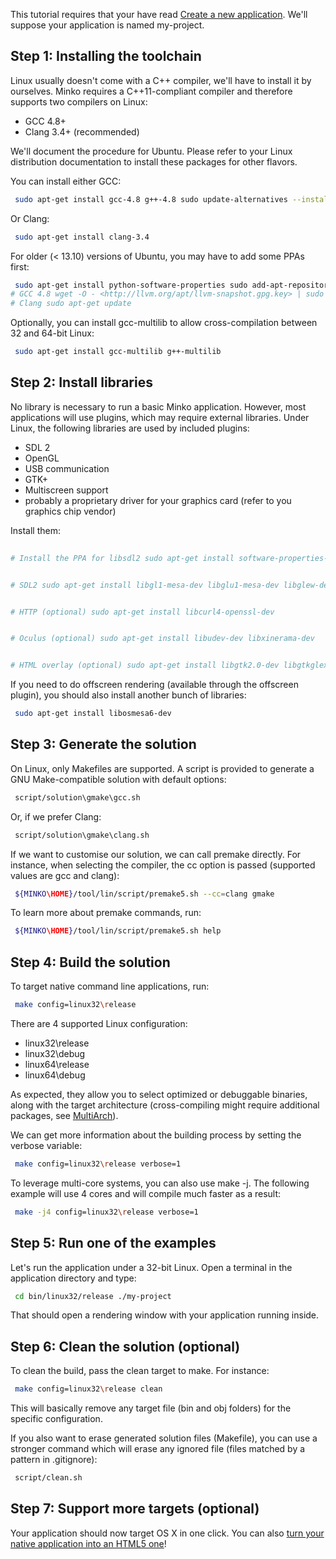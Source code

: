 This tutorial requires that your have read [Create a new application](Create_a_new_application.md). We'll suppose your application is named my-project.

Step 1: Installing the toolchain
--------------------------------

Linux usually doesn't come with a C++ compiler, we'll have to install it by ourselves. Minko requires a C++11-compliant compiler and therefore supports two compilers on Linux:

-   GCC 4.8+
-   Clang 3.4+ (recommended)

We'll document the procedure for Ubuntu. Please refer to your Linux distribution documentation to install these packages for other flavors.

You can install either GCC:


```bash
 sudo apt-get install gcc-4.8 g++-4.8 sudo update-alternatives --install /usr/bin/gcc gcc /usr/bin/gcc-4.8 50 sudo update-alternatives --install /usr/bin/g++ g++ /usr/bin/g++-4.8 50 
```


Or Clang:


```bash
 sudo apt-get install clang-3.4 
```


For older (< 13.10) versions of Ubuntu, you may have to add some PPAs first:


```bash
 sudo apt-get install python-software-properties sudo add-apt-repository ppa:ubuntu-toolchain-r/test 
# GCC 4.8 wget -O - <http://llvm.org/apt/llvm-snapshot.gpg.key> | sudo apt-key add - 
# Clang sudo apt-get update 
```


Optionally, you can install gcc-multilib to allow cross-compilation between 32 and 64-bit Linux:


```bash
 sudo apt-get install gcc-multilib g++-multilib 
```


Step 2: Install libraries
-------------------------

No library is necessary to run a basic Minko application. However, most applications will use plugins, which may require external libraries. Under Linux, the following libraries are used by included plugins:

-   SDL 2
-   OpenGL
-   USB communication
-   GTK+
-   Multiscreen support
-   probably a proprietary driver for your graphics card (refer to you graphics chip vendor)

Install them:


```bash
 
# Install the PPA for libsdl2 sudo apt-get install software-properties-common sudo add-apt-repository ppa:zoogie/sdl2-snapshots sudo apt-get update


# SDL2 sudo apt-get install libgl1-mesa-dev libglu1-mesa-dev libglew-dev libsdl2-dev


# HTTP (optional) sudo apt-get install libcurl4-openssl-dev


# Oculus (optional) sudo apt-get install libudev-dev libxinerama-dev


# HTML overlay (optional) sudo apt-get install libgtk2.0-dev libgtkglext1-dev libudevpath=$([ \uname -m\ = x86\64 ] && echo "/lib/x86\64-linux-gnu" || echo "/lib/i386-linux-gnu") sudo test -e $libudevpath/libudev.so.0 || sudo ln -s $libudevpath/libudev.so.1 $libudevpath/libudev.so.0 
```


If you need to do offscreen rendering (available through the offscreen plugin), you should also install another bunch of libraries:


```bash
 sudo apt-get install libosmesa6-dev 
```


Step 3: Generate the solution
-----------------------------

On Linux, only Makefiles are supported. A script is provided to generate a GNU Make-compatible solution with default options:


```bash
 script/solution\gmake\gcc.sh 
```


Or, if we prefer Clang:


```bash
 script/solution\gmake\clang.sh 
```


If we want to customise our solution, we can call premake directly. For instance, when selecting the compiler, the cc option is passed (supported values are gcc and clang):


```bash
 ${MINKO\HOME}/tool/lin/script/premake5.sh --cc=clang gmake 
```


To learn more about premake commands, run:


```bash
 ${MINKO\HOME}/tool/lin/script/premake5.sh help 
```


Step 4: Build the solution
--------------------------

To target native command line applications, run:


```bash
 make config=linux32\release 
```


There are 4 supported Linux configuration:

-   linux32\release
-   linux32\debug
-   linux64\release
-   linux64\debug

As expected, they allow you to select optimized or debuggable binaries, along with the target architecture (cross-compiling might require additional packages, see [MultiArch](https://help.ubuntu.com/community/MultiArch)).

We can get more information about the building process by setting the verbose variable:


```bash
 make config=linux32\release verbose=1 
```


To leverage multi-core systems, you can also use make -j. The following example will use 4 cores and will compile much faster as a result:


```bash
 make -j4 config=linux32\release verbose=1 
```


Step 5: Run one of the examples
-------------------------------

Let's run the application under a 32-bit Linux. Open a terminal in the application directory and type:


```bash
 cd bin/linux32/release ./my-project 
```


That should open a rendering window with your application running inside.

Step 6: Clean the solution (optional)
-------------------------------------

To clean the build, pass the clean target to make. For instance:


```bash
 make config=linux32\release clean 
```


This will basically remove any target file (bin and obj folders) for the specific configuration.

If you also want to erase generated solution files (Makefile), you can use a stronger command which will erase any ignored file (files matched by a pattern in .gitignore):


```bash
 script/clean.sh 
```


Step 7: Support more targets (optional)
---------------------------------------

Your application should now target OS X in one click. You can also [turn your native application into an HTML5 one](Targeting_HTML5.md)!

